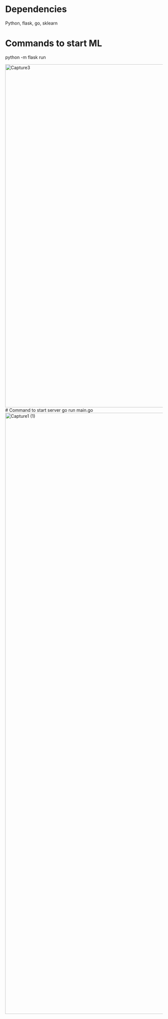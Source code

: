 
# Dependencies
Python, flask, go, sklearn
# Commands to start ML 
python -m flask run

  <img width="1096" alt="Capture3" src="https://user-images.githubusercontent.com/43826749/167985665-23d5b2b8-35e4-429c-9950-562b8d07c32d.PNG">
# Command to start server
  go run main.go

  <img width="1920" alt="Capture1 (1)" src="https://user-images.githubusercontent.com/43826749/167985656-f8cff14d-2f7d-4594-91de-f1c1689036ff.PNG">
